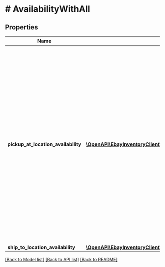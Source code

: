 # # AvailabilityWithAll

## Properties

Name | Type | Description | Notes
------------ | ------------- | ------------- | -------------
**pickup_at_location_availability** | [**\OpenAPI\EbayInventoryClient\Model\PickupAtLocationAvailability[]**](PickupAtLocationAvailability.md) | This container consists of an array of one or more of the merchant&#39;s physical stores where the inventory item is available for in-store pickup.&lt;br /&gt;&lt;br /&gt;The store ID, the quantity available, and the fulfillment time (how soon the item will be ready for pickup after the order occurs) are all returned in this container. | [optional]
**ship_to_location_availability** | [**\OpenAPI\EbayInventoryClient\Model\ShipToLocationAvailabilityWithAll**](ShipToLocationAvailabilityWithAll.md) |  | [optional]

[[Back to Model list]](../../README.md#models) [[Back to API list]](../../README.md#endpoints) [[Back to README]](../../README.md)
